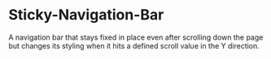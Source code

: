 # Sticky-Navigation-Bar
A navigation bar that stays fixed in place even after scrolling down the page but changes its styling when it hits a defined scroll value in the Y direction.
